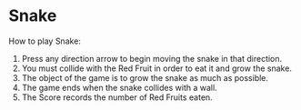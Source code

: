 # Snake
How to play Snake:
1. Press any direction arrow to begin moving the snake in that direction.
2. You must collide with the Red Fruit in order to eat it and grow the snake.
3. The object of the game is to grow the snake as much as possible.
4. The game ends when the snake collides with a wall.
5. The Score records the number of Red Fruits eaten.
